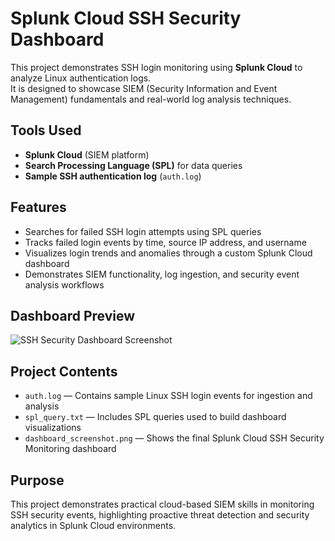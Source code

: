 # Splunk Cloud SSH Security Dashboard

This project demonstrates SSH login monitoring using **Splunk Cloud** to analyze Linux authentication logs.  
It is designed to showcase SIEM (Security Information and Event Management) fundamentals and real-world log analysis techniques.

## Tools Used

- **Splunk Cloud** (SIEM platform)
- **Search Processing Language (SPL)** for data queries
- **Sample SSH authentication log** (`auth.log`)

## Features

- Searches for failed SSH login attempts using SPL queries
- Tracks failed login events by time, source IP address, and username
- Visualizes login trends and anomalies through a custom Splunk Cloud dashboard
- Demonstrates SIEM functionality, log ingestion, and security event analysis workflows

## Dashboard Preview

![SSH Security Dashboard Screenshot](dashboard_screenshot.png)

## Project Contents

- `auth.log` — Contains sample Linux SSH login events for ingestion and analysis
- `spl_query.txt` — Includes SPL queries used to build dashboard visualizations
- `dashboard_screenshot.png` — Shows the final Splunk Cloud SSH Security Monitoring dashboard

## Purpose

This project demonstrates practical cloud-based SIEM skills in monitoring SSH security events, highlighting proactive threat detection and security analytics in Splunk Cloud environments.
